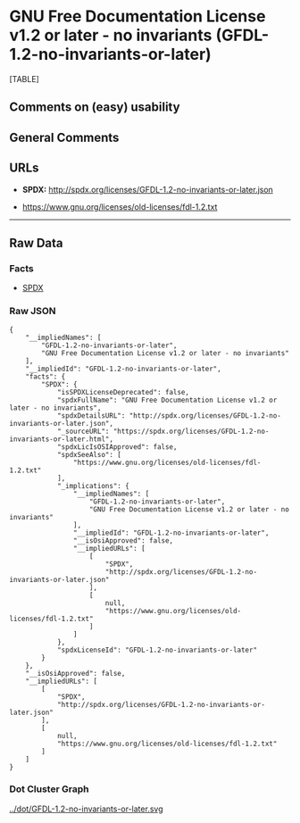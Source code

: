 GNU Free Documentation License v1.2 or later - no invariants (GFDL-1.2-no-invariants-or-later)
==============================================================================================

[TABLE]

Comments on (easy) usability
----------------------------

General Comments
----------------

URLs
----

-   **SPDX:**
    http://spdx.org/licenses/GFDL-1.2-no-invariants-or-later.json

-   https://www.gnu.org/licenses/old-licenses/fdl-1.2.txt

------------------------------------------------------------------------

Raw Data
--------

### Facts

-   [SPDX](https://spdx.org/licenses/GFDL-1.2-no-invariants-or-later.html "SPDX")

### Raw JSON

    {
        "__impliedNames": [
            "GFDL-1.2-no-invariants-or-later",
            "GNU Free Documentation License v1.2 or later - no invariants"
        ],
        "__impliedId": "GFDL-1.2-no-invariants-or-later",
        "facts": {
            "SPDX": {
                "isSPDXLicenseDeprecated": false,
                "spdxFullName": "GNU Free Documentation License v1.2 or later - no invariants",
                "spdxDetailsURL": "http://spdx.org/licenses/GFDL-1.2-no-invariants-or-later.json",
                "_sourceURL": "https://spdx.org/licenses/GFDL-1.2-no-invariants-or-later.html",
                "spdxLicIsOSIApproved": false,
                "spdxSeeAlso": [
                    "https://www.gnu.org/licenses/old-licenses/fdl-1.2.txt"
                ],
                "_implications": {
                    "__impliedNames": [
                        "GFDL-1.2-no-invariants-or-later",
                        "GNU Free Documentation License v1.2 or later - no invariants"
                    ],
                    "__impliedId": "GFDL-1.2-no-invariants-or-later",
                    "__isOsiApproved": false,
                    "__impliedURLs": [
                        [
                            "SPDX",
                            "http://spdx.org/licenses/GFDL-1.2-no-invariants-or-later.json"
                        ],
                        [
                            null,
                            "https://www.gnu.org/licenses/old-licenses/fdl-1.2.txt"
                        ]
                    ]
                },
                "spdxLicenseId": "GFDL-1.2-no-invariants-or-later"
            }
        },
        "__isOsiApproved": false,
        "__impliedURLs": [
            [
                "SPDX",
                "http://spdx.org/licenses/GFDL-1.2-no-invariants-or-later.json"
            ],
            [
                null,
                "https://www.gnu.org/licenses/old-licenses/fdl-1.2.txt"
            ]
        ]
    }

### Dot Cluster Graph

[../dot/GFDL-1.2-no-invariants-or-later.svg](../dot/GFDL-1.2-no-invariants-or-later.svg "../dot/GFDL-1.2-no-invariants-or-later.svg")